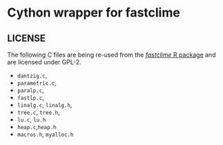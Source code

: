 # Cython wrapper for fastclime

## LICENSE

The following C files are being re-used from the [*fastclime* R package](https://cran.r-project.org/web/packages/fastclime/index.html) and are licensed under GPL-2.

- `dantzig.c`, 
- `parametric.c`,
- `paralp.c`, 
- `fastlp.c`,
- `linalg.c`, `linalg.h`, 
- `tree.c`, `tree.h`, 
- `lu.c`, `lu.h`
- `heap.c`,`heap.h`
- `macros.h`, `myalloc.h`

